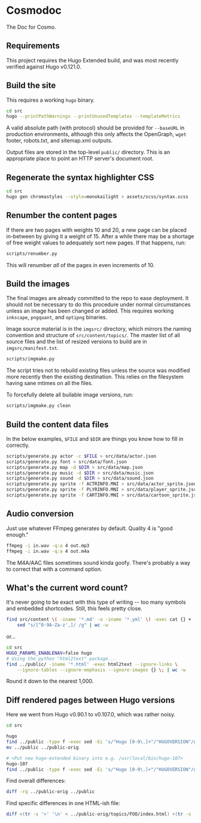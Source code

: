 # Cosmodoc

The Doc for Cosmo.

## Requirements

This project requires the Hugo Extended build, and was most recently verified against Hugo v0.121.0.

## Build the site

This requires a working `hugo` binary.

```bash
cd src
hugo --printPathWarnings --printUnusedTemplates --templateMetrics
```

A valid absolute path (with protocol) should be provided for `--baseURL` in production environments, although this only affects the OpenGraph, `wget` footer, robots.txt, and sitemap.xml outputs.

Output files are stored in the top-level `public/` directory. This is an appropriate place to point an HTTP server's document root.

## Regenerate the syntax highlighter CSS

```bash
cd src
hugo gen chromastyles --style=monokailight > assets/scss/syntax.scss
```

## Renumber the content pages

If there are two pages with weights 10 and 20, a new page can be placed in-between by giving it a weight of 15. After a while there may be a shortage of free weight values to adequately sort new pages. If that happens, run:

```bash
scripts/renumber.py
```

This will renumber _all_ of the pages in even increments of 10.

## Build the images

The final images are already committed to the repo to ease deployment. It should not be necessary to do this procedure under normal circumstances unless an image has been changed or added. This requires working `inkscape`, `pngquant`, and `optipng` binaries.

Image source material is in the `imgsrc/` directory, which mirrors the naming convention and structure of `src/content/topics/`. The master list of all source files and the list of resized versions to build are in `imgsrc/manifest.txt`.

```bash
scripts/imgmake.py
```

The script tries not to rebuild existing files unless the source was modified more recently then the existing destination. This relies on the filesystem having sane mtimes on all the files.

To forcefully delete all builable image versions, run:

```bash
scripts/imgmake.py clean
```

## Build the content data files

In the below examples, `$FILE` and `$DIR` are things you know how to fill in correctly.

```bash
scripts/generate.py actor -c $FILE > src/data/actor.json
scripts/generate.py font > src/data/font.json
scripts/generate.py map -d $DIR > src/data/map.json
scripts/generate.py music -d $DIR > src/data/music.json
scripts/generate.py sound -d $DIR > src/data/sound.json
scripts/generate.py sprite -f ACTRINFO.MNI > src/data/actor_sprite.json
scripts/generate.py sprite -f PLYRINFO.MNI > src/data/player_sprite.json
scripts/generate.py sprite -f CARTINFO.MNI > src/data/cartoon_sprite.json
```

## Audio conversion

Just use whatever FFmpeg generates by default. Quality 4 is "good enough."

```bash
ffmpeg -i in.wav -q:a 4 out.mp3
ffmpeg -i in.wav -q:a 4 out.m4a
```

The M4A/AAC files sometimes sound kinda goofy. There's probably a way to correct that with a command option.

## What's the current word count?

It's never going to be exact with this type of writing -- too many symbols and embedded shortcodes. Still, this feels pretty close.

```bash
find src/content \( -iname '*.md' -o -iname '*.yml' \) -exec cat {} + | \
    sed "s/[^0-9A-Za-z',]/ /g" | wc -w
```

or...

```bash
cd src
HUGO_PARAMS_ENABLENAV=false hugo
# Using the python "html2text" package...
find ../public/ -iname '*.html' -exec html2text --ignore-links \
    --ignore-tables --ignore-emphasis --ignore-images {} \; | wc -w
```

Round it down to the nearest 1,000.

## Diff rendered pages between Hugo versions

Here we went from Hugo v0.90.1 to v0.107.0, which was rather noisy.

```bash
cd src

hugo
find ../public -type f -exec sed -Ei 's/"Hugo [0-9\.]+"/"HUGOVERSION"/g' {} +
mv ../public ../public-orig

# <Put new hugo-extended binary into e.g. /usr/local/bin/hugo-107>
hugo-107
find ../public -type f -exec sed -Ei 's/"Hugo [0-9\.]+"/"HUGOVERSION"/g' {} +
```

Find overall differences:

```bash
diff -rq ../public-orig ../public
```

Find specific differences in one HTML-ish file:

```bash
diff <(tr -s '>' '\n' < ../public-orig/topics/FOO/index.html) <(tr -s '>' '\n' < ../public/topics/FOO/index.html)
```
